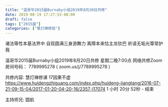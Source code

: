 ```yaml
---
title: "温哥华2015届Burnaby小组2019年8月20日共修"
date: 2019-08-19 17:27:53-08:00
draft: false
tags: ["2015届"]
categories: ["慧灯禅修班"]
---
```

诸法等性本基法界中 自现圆满三身游舞力
离障本来怙主龙钦巴 祈请无垢光尊常护我

温哥华2015届Burnaby小组2019年8月20日共修
星期二晚7:00点
网络共修Zoom房间号码： 7789995278 ( zoom.us/j/7789995278 )

共修内容:
慧灯禅修课 17因果不虚
https://www.huidengzhiguang.com/index.php/huideng-jiangtang/2016-07-21-09-15-04/2017-01-20-04-20-16/2357-l17074
1 小时 20分 52秒 - 结束

主持师兄: 圆航
